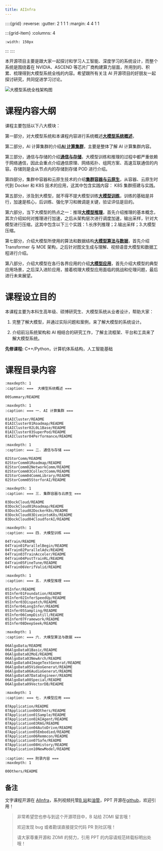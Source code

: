 ```yaml
---
title: AIInfra 
---
```


::::{grid}
:reverse:
:gutter: 2 1 1 1
:margin: 4 4 1 1

:::{grid-item}
:columns: 4

```{image} ./_static/logo-square.svg
:width: 150px
```
:::
::::

本开源项目主要是跟大家一起探讨和学习人工智能、深度学习的系统设计，而整个系统是围绕着在 NVIDIA、ASCEND 等芯片厂商构建算力层面，所用到的、积累、梳理得到大模型系统全栈的内容。希望跟所有关注 AI 开源项目的好朋友一起探讨研究，共同促进学习讨论。

![大模型系统全栈架构图](images/01Introduction/03Architecture03.png)

# 课程内容大纲

课程主要包括以下八大模块：

第一部分，对大模型系统和本课程内容进行系统概述[<u>**大模型系统概述**</u>](./00Summary/README.md)，

第二部分，AI 计算集群的介绍[<u>**AI 计算集群**</u>](./01AICluster/README.md)，主要是整体了解 AI 计算集群内容。

第三部分，通信与存储的介绍[<u>**通信与存储**</u>](./02StorComm/README.md)，大模型训练和推理的过程中都严重依赖于网络通信，因此会重点介绍通信原理、网络拓扑、组网方案、高速互联通信的内容。存储则是会从节点内的存储到存储 POD 进行介绍。

第四部分，集群中容器和云原生技术的介绍[<u>**集群容器与云原生**</u>](./03DockCloud/README.md)，从容器、云原生时代到 Docker 和 K8S 技术的应用，这其中包含实践内容： K8S 集群搭建与实践。

第五部分，涉及到大模型，就不得不提大模型训练[<u>**大模型训练**</u>](./04Train/README.md)，训练的基础是并行，加速是核心，后训练、强化学习和微调是关键，验证评估是目的。

第六部分，当下大模型的热点之一：推理[<u>**大模型推理**</u>](./05Infer/README.md)，首先介绍推理的基本概念，其次介绍如何对推理进行加速，之后从架构层次进行调度加速，输出采样，针对大模型进行压缩，这其中包含以下三个实践：1.长序列推理；2.输出采样；3.大模型压缩。

第七部分，介绍大模型所使用的算法和数据结构[<u>**大模型算法与数据**</u>](./06AlgoData/README.md)，首先介绍 Transformer 与 MOE 架构，之后针对图文生成与理解、视频语音大模型和数据工程进行介绍。

第八部分，介绍大模型在各行各界应用的介绍[<u>**大模型应用**</u>](./07Application/README.md)，首先介绍大模型的典型应用场景，之后深入进阶应用，接着梳理大模型应用面临的挑战和伦理问题，最后进行未来展望。



# 课程设立目的

本课程主要为本科生高年级、硕博研究生、大模型系统从业者设计，帮助大家：

1. 完整了解大模型，并通过实际问题和案例，来了解大模型的系统设计。

2. 介绍前沿系统架构和 AI 相结合的研究工作，了解主流框架、平台和工具来了解大模型系统。

**先修课程:** C++/Python，计算机体系结构，人工智能基础

# 课程目录内容

<!-- ## 一. 大模型系统概述 -->

```{toctree}
:maxdepth: 1
:caption: ===  大模型系统概述 ===

00Summary/README
```

<!-- ## 一. AI 计算集群 -->

```{toctree}
:maxdepth: 1
:caption: === 一. AI 计算集群 ===

01AICluster/README
01AICluster01Roadmap/README
01AICluster02L0L1Base/README
01AICluster03SuperPod/README
01AICluster04Performance/README
```

<!-- ## 二. 通信与存储 -->

```{toctree}
:maxdepth: 1
:caption: === 二. 通信与存储 ===

02StorComm/README
02StorComm01Roadmap/README
02StorComm02NetworkComm/README
02StorComm03CollectComm/README
02StorComm04CommLibrary/README
02StorComm05StorforAI/README
```

<!-- ## 三. 集群容器与云原生 -->

```{toctree}
:maxdepth: 1
:caption: === 三. 集群容器与云原生 ===

03DockCloud/README
03DockCloud01Roadmap/README
03DockCloud02DockerK8s/README
03DockCloud03DiveintoK8s/README
03DockCloud04CloudforAI/README
```

<!-- ## 四. 大模型训练 -->

```{toctree}
:maxdepth: 1
:caption: === 四. 大模型训练 ===

04Train/README
04Train01ParallelBegin/README
04Train02ParallelAdv/README
04Train03TrainAcceler/README
04Train04PostTrainRL/README
04Train05FineTune/README
04Train06VerifValid/README
```

<!-- ## 五. 大模型推理 -->

```{toctree}
:maxdepth: 1
:caption: === 五. 大模型推理 ===

05Infer/README
05Infer01Foundation/README
05Infer02InferSpeedUp/README
05Infer03Dispatch/README
05Infer04LongInfer/README
05Infer05Sampling/README
05Infer06CompDistill/README
05Infer07Framework/README
05Infer08DeepSeek/README
```

<!-- ## 六. 大模型算法与数据 -->

```{toctree}
:maxdepth: 1
:caption: === 六. 大模型算法与数据 ===

06AlgoData/README
06AlgoData01Basic/README
06AlgoData02MoE/README
06AlgoData03NewArch/README
06AlgoData04ImageTextGenerat/README
06AlgoData05VideoGenerat/README
06AlgoData06AudioGenerat/README
06AlgoData07DataEngineer/README
06AlgoData08Special/README
06AlgoData09VectorDB/README
```

<!-- ## 七. 大模型应用 -->

```{toctree}
:maxdepth: 1
:caption: === 七. 大模型应用 ===

07Application/README
07Application00Others/README
07Application01Sample/README
07Application02AIAgent/README
07Application03RAG/README
07Application04AutoDrive/README
07Application05Embodied/README
07Application06Remmcon/README
07Application07Safe/README
07Application08History/README
07Application10NewModel/README
```

<!-- ## 附录内容 -->

```{toctree}
:caption: === 附录内容 ===
:maxdepth: 1

00Others/README
```

## 备注

文字课程开源在 [AIInfra](https://chenzomi12.github.io/)，系列视频托管[B 站](https://space.bilibili.com/517221395)和[油管](https://www.youtube.com/@ZOMI666/playlists)，PPT 开源在[github](https://github.com/chenzomi12/AIInfra)，欢迎引用！

> 非常希望您也参与到这个开源项目中，B 站给 ZOMI 留言哦！
> 
> 欢迎发现 bug 或者勘误直接提交代码 PR 到社区哦！
>
> 请大家尊重开源和 ZOMI 的努力，引用 PPT 的内容请规范转载标明出处哦！
